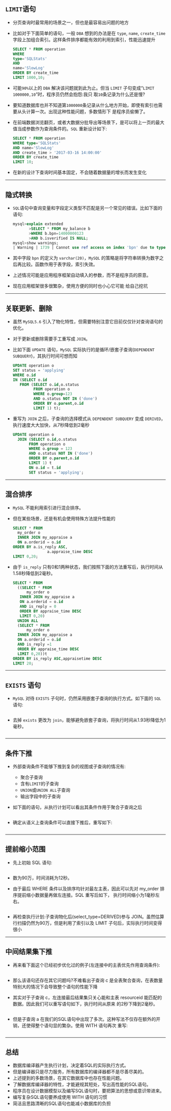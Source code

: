 ## `LIMIT`语句

- 分页查询时最常用的场景之一，但也是最容易出问题的地方

- 比如对于下面简单的语句，一般 `DBA` 想到的办法是在 `type`, `name`, `create_time` 字段上加组合索引。这样条件排序都能有效的利用到索引，性能迅速提升

  ```sql
  SELECT * FROM operation
  WHERE
  type='SQLStats'
  AND
  name='SlowLog'
  ORDER BY create_time
  LIMIT 1000,10;
  ```

- 可能`90%`以上的 `DBA` 解决该问题就到此为止。但当 `LIMIT` 子句变成“`LIMIT 1000000,10`”时，程序员仍然会抱怨:我只 取`10`条记录为什么还是慢?

- 要知道数据库也并不知道第`1000000`条记录从什么地方开始，即使有索引也需要从头计算一次。出现这种性能问题，多数情形下 是程序员偷懒了。

- 在前端数据浏览翻⻚，或者大数据分批导出等场景下，是可以将上一⻚的最大值当成参数作为查询条件的。`SQL` 重新设计如下:

  ```sql
  SELECT * FROM operation
  WHERE type='SQLStats'
  AND name='SlowLog'
  AND create_time > '2017-03-16 14:00:00'
  ORDER BY create_time
  LIMIT 10;
  ```

- 在新的设计下查询时间基本固定，不会随着数据量的增⻓而发生变化

---

## 隐式转换

- `SQL`语句中查询变量和字段定义类型不匹配是另一个常⻅的错误。比如下面的语句:

  ```sql
  mysql>explain extended 
  		 >SELECT * FROM my_balance b
  		 >WHERE b.bpn=14000000123
  		 >AND b.isverified IS NULL;
  mysql>show warnings;
  | Warning | 1739 | Cannot use ref access on index 'bpn' due to type or collation conversion on fied 'bpn'
  ```

- 其中字段 `bpn` 的定义为 `varchar(20)`，`MySQL` 的策略是将字符串转换为数字之后再比较。函数作用于表字段，索引失效。

- 上述情况可能是应用程序框架自动填入的参数，而不是程序员的原意。
- 现在应用框架很多很繁杂，使用方便的同时也小心它可能 给自己挖坑

---

## 关联更新、删除

- 虽然 `MySQL5.6` 引入了物化特性，但需要特别注意它目前仅仅针对查询语句的优化。

- 对于更新或删除需要手工重写成 `JOIN`。 

- 比如下面 `UPDATE` 语句，`MySQL` 实际执行的是循环/嵌套子查询(`DEPENDENT SUBQUERY`)，其执行时间可想而知

  ```sql
  UPDATE operation o
  SET status = 'applying'
  WHERE o.id 
  IN (SELECT o.id
     FROM (SELECT o.id,o.status
           FROM operation o
           WHERE o.group=123
           AND o.status NOT IN ('done')
           ORDER BY o.parent,o.id
           LIMIT 1) t);
  ```

- 重写为 `JOIN` 之后，子查询的选择模式从 `DEPENDENT SUBQUERY` 变成 `DERIVED`，执行速度大大加快，从7秒降低到2毫秒

  ```sql
  UPDATE operation o
  	JOIN (SELECT o.id,o.status
         FROM operation o
         WHERE o.group = 123
         AND o.status NOT IN ('done')
         ORDER BY o.parent,o.id
         LIMIT 1) t
         ON o.id = t.id
         SET status = 'applying';
  ```

  

---

## 混合排序

- `MySQL` 不能利用索引进行混合排序。

- 但在某些场景，还是有机会使用特殊方法提升性能的

  ```sql
  SELECT * FROM
  	my_order o
  	INNER JOIN my_appraise a 
  	ON a.orderid = o.id
  ORDER BY a.is_reply ASC,
  				 a.appraise_time DESC
  LIMIT 0,20;
  ```

- 由于 `is_reply` 只有0和1两种状态，我们按照下面的方法重写后，执行时间从1.58秒降低到2毫秒。

  ```sql
  SELECT * FROM
  	((SELECT * FROM
     	my_order o
     INNER JOIN my_appraise a
     ON a.orderid = o.id
     AND is_reply = 0
     ORDER BY appraise_time DESC
     LIMIT 0,20)
    UNION ALL
    (SELECT * FROM
    	my_order o
    INNER JOIN my_appraise a
    ON a.orderid = o.id
    AND is_reply =1
    ORDER BY appraise_time DESC
    LIMIT 0,20))t
  ORDER BY is_reply ASC,appraisetime DESC
  LIMIT 20;
  ```

  

---

## `EXISTS` 语句

- `MySQL` 对待 `EXISTS` 子句时，仍然采用嵌套子查询的执行方式。如下面的 `SQL` 语句:

  ```sql
  
  ```

- 去掉 `exists` 更改为 `join`，能够避免嵌套子查询，将执行时间从1.93秒降低为1毫秒。

  ```sql
  
  ```

  

---

## 条件下推

- 外部查询条件不能够下推到复杂的视图或子查询的情况有:
  - 聚合子查询
  - 含有`LIMIT`的子查询
  - `UNION`或`UNION ALL`子查询
  - 输出字段中的子查询

- 如下面的语句，从执行计划可以看出其条件作用于聚合子查询之后

  ```sql
  
  ```

- 确定从语义上查询条件可以直接下推后，重写如下:

  ```sql
  
  ```

  

---

## 提前缩小范围

- 先上初始 SQL 语句:

  ```sql
  
  ```

- 数为90万，时间消耗为12秒。

- 由于最后 WHERE 条件以及排序均针对最左主表，因此可以先对 my_order 排序提前缩小数据量再做左连接。SQL 重写后如下， 执行时间缩小为1毫秒左右。

  ```sql
  
  ```

- 再检查执行计划:子查询物化后(select_type=DERIVED)参与 JOIN。虽然估算行扫描仍然为90万，但是利用了索引以及 LIMIT 子句后，实际执行时间变得很小

---

## 中间结果集下推

- 再来看下面这个已经初步优化过的例子(左连接中的主表优先作用查询条件):

  ```sql
  
  ```

- 那么该语句还存在其它问题吗?不难看出子查询 c 是全表聚合查询，在表数量特别大的情况下会导致整个语句的性能下降

- 其实对于子查询 c，左连接最后结果集只关心能和主表 resourceid 能匹配的数据。因此我们可以重写语句如下，执行时间从原来 的2秒下降到2毫秒。

  ```sql
  
  ```

- 但是子查询 a 在我们的SQL语句中出现了多次。这种写法不仅存在额外的开销，还使得整个语句显的繁杂。使用 WITH 语句再次 重写:

  ```sql
  
  ```

  

---

## 总结

- 数据库编译器产生执行计划，决定着SQL的实际执行方式。
- 但是编译器只是尽力服务，所有数据库的编译器都不是尽善尽美的。 
- 上述提到的多数场景，在其它数据库中也存在性能问题。
- 了解数据库编译器的特性，才能避规其短处，写出高性能的SQL语句。 
- 程序员在设计数据模型以及编写SQL语句时，要把算法的思想或意识带进来。
- 编写复杂SQL语句要养成使用 WITH 语句的习惯
- 简洁且思路清晰的SQL语句也能减小数据库的负担

